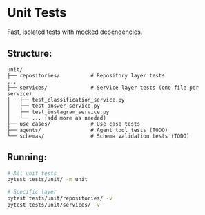 # Unit Tests

Fast, isolated tests with mocked dependencies.

## Structure:

```
unit/
├── repositories/          # Repository layer tests
...
├── services/              # Service layer tests (one file per service)
│   ├── test_classification_service.py
│   ├── test_answer_service.py
│   ├── test_instagram_service.py
│   └── ... (add more as needed)
├── use_cases/             # Use case tests
├── agents/                # Agent tool tests (TODO)
└── schemas/               # Schema validation tests (TODO)
```

## Running:

```bash
# All unit tests
pytest tests/unit/ -m unit

# Specific layer
pytest tests/unit/repositories/ -v
pytest tests/unit/services/ -v
```
